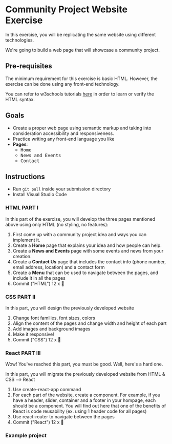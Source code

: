 # Community Project Website Exercise

In this exercise, you will be replicating the same website using different technologies.

We're going to build a web page that will showcase a community project.

## Pre-requisites

The minimum requirement for this exercise is basic HTML. However, the exercise can be done using any front-end technology.

You can refer to w3schools tutorials [here](https://www.w3schools.com/html/default.asp) in order to learn or verify the HTML syntax.

## Goals

- Create a proper web page using semantic markup and taking into consideration accessibility and responsiveness.
- Practice writing any front-end language you like
- **Pages**: 
  - <kbd>Home</kbd>
  - <kbd>News and Events</kbd>
  - <kbd>Contact</kbd>

## Instructions

- Run `git pull` inside your submission directory
- Install Visual Studio Code

### HTML PART I

In this part of the exercise, you will develop the three pages mentioned above using only HTML (no styling, no features): 
1. First come up with a community project idea and ways you can implement it. 
1. Create a **Home** page that explains your idea and how people can help.
3. Create a **News and Events** page with some events and news from your creation.
4. Create a **Contact Us** page that includes the contact info (phone number, email address, location) and a contact form
5. Create a **Menu** that can be used to navigate between the pages, and include it in all the pages
6. Commit ("HTML") 12 x 🔑

### CSS PART II

In this part, you will design the previously developed website
1. Change font families, font sizes, colors
2. Align the content of the pages and change width and height of each part
3. Add images and background images
3. Make it responsive!
4. Commit ("CSS") 12 x 🔑

### React PART III

Wow! You've reached this part, you must be good. Well, here's a hard one.

In this part, you will migrate the previously developed website from HTML & CSS ==> React
1. Use create-react-app command
2. For each part of the website, create a component. For example, if you have a header, slider, container and a footer in your hompage, each should be a component. You will find out here that one of the benefits of React is code reusability (ex. using 1 header code for all pages)
3. Use react-router to navigate between the pages
4. Commit ("React") 12 x 🔑

### Example project


